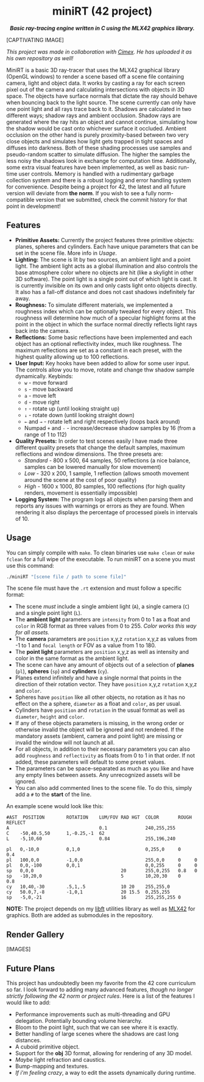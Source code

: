 <div align="center">
  <h1>
    miniRT (42 project)
  </h1>
  <p>
    <b><i>Basic ray-tracing engine written in C using the MLX42 graphics library.</i></b>
  </p>
</div>

[CAPTIVATING IMAGE]

_This project was made in collaboration with [Cimex](https://github.com/Cimex404). He has uploaded it as his own repository as well!_

MiniRT is a basic 3D ray-tracer that uses the MLX42 graphical library (OpenGL windows) to render a scene based off a scene file containing camera, light and object data.
It works by casting a ray for each screen pixel out of the camera and calculating intersections with objects in 3D space. The objects have surface normals that dictate the ray should behave when bouncing back to the light source. The scene currently can only have one point light and all rays trace back to it. Shadows are calculated in two different ways; shadow rays and ambient occlusion. Shadow rays are generated where the ray hits an object and cannot continue, simulating how the shadow would be cast onto whichever surface it occluded. Ambient occlusion on the other hand is purely proximity-based between two very close objects and simulates how light gets trapped in tight spaces and diffuses into darkness. Both of these shading processes use samples and pseudo-random scatter to simulate diffusion. The higher the samples the less noisy the shadows look in exchange for computation time. Additionally, some extra visual features have been implemented, as well as basic run-time user controls. Memory is handled with a rudimentary garbage collection system and there is a robust logging and error handling system for convenience. 
Despite being a project for 42, the latest and all future version will deviate from **the norm**. If you wish to see a fully norm-compatible version that we submitted, check the commit history for that point in development!

## Features
- **Primitive Assets:**
	Currently the project features three primitive objects: planes, spheres and cylinders. Each have unique parameters that can be set in the scene file. More info in _Usage_.
- **Lighting:**
	The scene is lit by two sources, an ambient light and a point light. The ambient light acts as a global illumination and also controls the base atmosphere color where no objects are hit (like a skylight in other 3D software). The point light is a single point out of which light is cast. It is currently invisible on its own and only casts light onto objects directly. It also has a fall-off distance and does not cast shadows indefinitely far away.
- **Roughness:**
	To simulate different materials, we implemented a roughness index which can be optionally tweaked for every object. This roughness will determine how much of a specular highlight forms at the point in the object in which the surface normal directly reflects light rays back into the camera.
- **Reflections:**
	Some basic reflections have been implemented and each object has an optional reflectivity index, much like roughness. The maximum reflections are set as a constant in each preset, with the highest quality allowing up to 100 reflections.
- **User Input:**
	Key hooks have been added to allow for some user input. The controls allow you to move, rotate and change thw shadow sample dynamically.
	Keybinds:
	- `w` - move forward
	- `s` - move backward
	- `a` - move left
	- `d` - move right
	- `↑` - rotate up (until looking straight up)
	- `↓` - rotate down (until looking straight down)
	- `←` and `→` - rotate left and right respectively (loops back around)
	- Numpad `+` and `-` - increase/decrease shadow samples by 16 (from a range of 1 to 112)
- **Quality Presets:**
	In order to test scenes easily I have made three different quality presets that change the default samples, maximum reflections and window dimensions. The three presets are:
	- _Standard_ - 800 x 500, 64 samples, 50 reflections (a nice balance, samples can be lowered manually for slow movement)
	- _Low_ - 320 x 200, 1 sample, 1 reflection (allows smooth movement around the scene at the cost of poor quality)
	- _High_ - 1600 x 1000, 80 samples, 100 reflections (for high quality renders, movement is essentially impossible)
- **Logging System:**
	The program logs all objects when parsing them and reports any issues with warnings or errors as they are found. When rendering it also displays the percentage of processed pixels in intervals of 10.

## Usage
You can simply compile with `make`. To clean binaries use `make clean` or `make fclean` for a full wipe of the executable.
To run miniRT on a scene you must use this command:

```bash
./miniRT "[scene file / path to scene file]"
```

The scene file must have the `.rt` extension and must follow a specific format:
- The scene _must_ include a single ambient light (`A`), a single camera (`C`) and a single point light (`L`).
- The **ambient light** parameters are `intensity` from 0 to 1 as a float and `color` in RGB format as three values from 0 to 255. _Color works this way for all assets._
- The **camera** parameters are `position` x,y,z `rotation` x,y,z as values from -1 to 1 and `focal length` or FOV as a value from 1 to 180.
- The **point light** parameters are `position` x,y,z as well as intensity and color in the same format as the ambient light.
- The scene can have any amount of objects out of a selection of **planes** (`pl`), **spheres** (`sp`) and **cylinders** (`cy`).
- Planes extend infinitely and have a single normal that points in the direction of their rotation vector. They have `position` x,y,z `rotation` x,y,z and `color`.
- Spheres have `position` like all other objects, no rotation as it has no effect on the a sphere, `diameter` as a float and `color`, as per usual.
- Cylinders have `position` and `rotation` in the usual format as well as `diameter`, `height` and `color`.
- If any of these objects parameters is missing, in the wrong order or otherwise invalid the object will be ignored and not rendered. If the mandatory assets (ambient, camera and point light) are missing or invalid the window will not launch at all.
- For all objects, in addition to their necessary parameters you can also add `roughness` and `reflectivity` as floats from 0 to 1 in that order. If not added, these parameters will default to some preset values.
- The parameters can be space-separated as much as you like and have any empty lines between assets. Any unrecognized assets will be ignored.
- You can also add commented lines to the scene file. To do this, simply add a `#` to the **start** of the line.

An example scene would look like this:
```rt
#AST  POSITION        ROTATION    LUM/FOV RAD HGT  COLOR       ROUGH REFLECT
A                                 0.1              240,255,255
C    -50,40.5,50      1,-0.25,-1  62
L    -5,10,60                     0.84             255,196,240

pl   0,-10,0          0,1,0                        0,255,0     0     0.4
pl   100,0,0          -1,0,0                       255,0,0     0     0
pl   0,0,-100         0,0,1                        0,0,255     0     0
sp   0,0,0                                20       255,0,255   0.8   0
sp   -10,20,0                             5        10,20,30    0     0.8
cy   10,40,-30        .5,1,.5             10 20    255,255,0
cy   50.0,7,-8        -1,0,1              20 15.5  0,255,255
sp   -5,0,-21                             16       255,255,255 0
```

**NOTE:** The project depends on my [libft](https://github.com/N03l-MG/libft) utilities library as well as [MLX42](https://github.com/codam-coding-college/MLX42) for graphics. Both are added as submodules in the repository.

## Render Gallery

[IMAGES]

## Future Plans
This project has undoubtedly been my favorite from the 42 core curriculum so far. I look forward to adding many advanced features, _though no longer strictly following the 42 norm or project rules_.
Here is a list of the features I would like to add:
- Performance improvements such as multi-threading and GPU delegation. Potentially bounding volume hierarchy.
- Bloom to the point light, such that we can see where it is exactly.
- Better handling of large scenes where the shadows are cast long distances.
- A cuboid primitive object.
- Support for the **obj** 3D format, allowing for rendering of any 3D model.
- _Maybe_ light refraction and caustics.
- Bump-mapping and textures.
- _If i'm feeling crazy_, a way to edit the assets dynamically during runtime.
